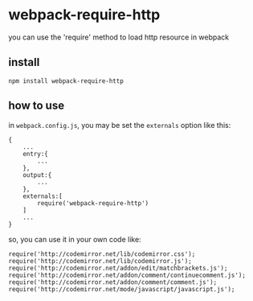 # webpack-require-http

you can use the 'require' method to load http resource in webpack

## install

```npm install webpack-require-http```

## how to use

in ```webpack.config.js```, you may be set the ```externals``` option like this:

```
{
    ...
    entry:{
        ...
    },
    output:{
        ...
    },
    externals:[
        require('webpack-require-http')
    ]
    ...
}
```

so, you can use it in your own code like:

```
require('http://codemirror.net/lib/codemirror.css');
require('http://codemirror.net/lib/codemirror.js');
require('http://codemirror.net/addon/edit/matchbrackets.js');
require('http://codemirror.net/addon/comment/continuecomment.js');
require('http://codemirror.net/addon/comment/comment.js');
require('http://codemirror.net/mode/javascript/javascript.js');
```